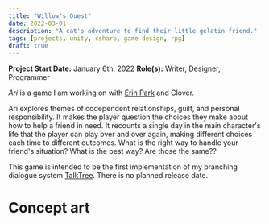 ```yaml
---
title: "Willow's Quest"
date: 2022-03-01
description: "A cat's adventure to find their little gelatin friend."
tags: [projects, unity, csharp, game design, rpg]
draft: true
---
```

**Project Start Date:** January 6th, 2022
**Role(s):** Writer, Designer, Programmer

*Ari* is a game I am working on with [Erin Park](https://erinpark.org) and Clover.

Ari explores themes of codependent relationships, guilt, and personal responsibility. It makes the player question the choices they make about how to help a friend in need. It recounts a single day in the main character's life that the player can play over and over again, making different choices each time to different outcomes. What is the right way to handle your friend's situation? What is the best way? Are those the same??

This game is intended to be the first implementation of my branching dialogue system [TalkTree](https://jackburkhardt.com/projects/treetalk). There is no planned release date.

# Concept art